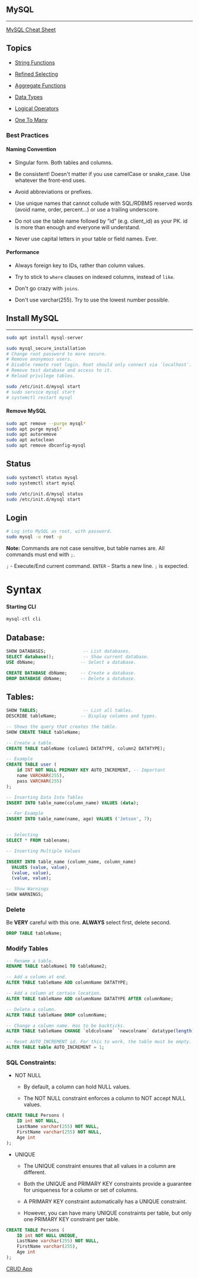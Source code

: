 ## MySQL

--------------

[MySQL Cheat Sheet](./mysql/cheat-sheet.md)

## Topics

* [String Functions](./mysql/string-functions.md)

* [Refined Selecting](./mysql/refined-selections.md)

* [Aggregate Functions](./mysql/aggregate-functions.md)

* [Data Types](./mysql/data-types.md)

* [Logical Operators](./mysql/logical-operators.md)

* [One To Many](./mysql/one-tomany.md)

### **Best Practices**

#### Naming Convention

* Singular form. Both tables and columns.

* Be consistent! Doesn't matter if you use camelCase or snake_case. Use whatever the front-end uses.

* Avoid abbreviations or prefixes.

* Use unique names that cannot collude with SQL/RDBMS reserved words (avoid name, order, percent...) or use a trailing underscore.

* Do not use the table name followd by “id” (e.g. client_id) as your PK. id is more than enough and everyone will understand.

* Never use capital letters in your table or field names. Ever.


#### Performance

* Always foreign key to IDs, rather than column values.

* Try to stick to `where` clauses on indexed columns, instead of `like`. 

* Don't go crazy with `joins`.

* Don't use varchar(255). Try to use the lowest number possible.


## Install MySQL
-----

```bash
sudo apt install mysql-server

sudo mysql_secure_installation
# Change root password to more secure.
# Remove anonymous users.
# Disable remote root login. Root should only connect via `localhost`.
# Remove test database and access to it.
# Reload privilege tables.

sudo /etc/init.d/mysql start
# sudo service mysql start
# systemctl restart mysql
```


#### Remove MySQL

```bash
sudo apt remove --purge mysql*
sudo apt purge mysql*
sudo apt autoremove
sudo apt autoclean
sudo apt remove dbconfig-mysql
```


## Status 
```bash
sudo systemctl status mysql
sudo systemctl start mysql

sudo /etc/init.d/mysql status
sudo /etc/init.d/mysql start
```

## Login 

```bash
# Log into MySQL as root, with password. 
sudo mysql -u root -p
```

**Note:** Commands are not case sensitive, but table names are. All commands must end with `;`.

`;` - Execute/End current command.
`ENTER` - Starts a new line. `;` is expected.




# Syntax

#### Starting CLI

```sql
mysql-ctl cli
```
## Database: 
```sql
SHOW DATABASES;              -- List databases.
SELECT database();           -- Show current database.
USE dbName;                 -- Select a database.

CREATE DATABASE dbName;     -- Create a database.
DROP DATABASE dbName;       -- Delete a database.
```

## Tables: 

```sql
SHOW TABLES;                 -- List all tables.
DESCRIBE tableName;         -- Display columns and types.

-- Shows the query that creates the table.
SHOW CREATE TABLE tableName;

-- Create a table.
CREATE TABLE tableName (column1 DATATYPE, column2 DATATYPE);

-- Example
CREATE TABLE user (
    id INT NOT NULL PRIMARY KEY AUTO_INCREMENT, -- Important
    name VARCHAR(255),
    pass VARCHAR(255)
);

-- Inserting Data Into Tables
INSERT INTO table_name(column_name) VALUES (data);

-- For Example 
INSERT INTO table_name(name, age) VALUES ('Jetson', 7);


-- Selecting
SELECT * FROM tablename; 

-- Inserting Multiple Values

INSERT INTO table_name (column_name, column_name)
  VALUES (value, value),
  (value, value),
  (value, value);

-- Show Warnings
SHOW WARNINGS; 
```

### Delete

Be **VERY** careful with this one. **ALWAYS** select first, delete second.

```sql
DROP TABLE tableName;
```


### Modify Tables

```sql
-- Rename a table.
RENAME TABLE tableName1 TO tableName2;

-- Add a column at end.
ALTER TABLE tableName ADD columnName DATATYPE;

-- Add a column at certain location.
ALTER TABLE tableName ADD columnName DATATYPE AFTER columnName;

-- Delete a column.
ALTER TABLE tableName DROP columnName;

-- Change a column name. Has to be backticks.
ALTER TABLE tableName CHANGE `oldcolname` `newcolname` datatype(length);

-- Reset AUTO_INCREMENT id. For this to work, the table must be empty.
ALTER TABLE table AUTO_INCREMENT = 1;
```



### SQL Constraints: 
- NOT NULL

    - By default, a column can hold NULL values.

     - The NOT NULL constraint enforces a column to NOT accept NULL values.

```sql
CREATE TABLE Persons (
    ID int NOT NULL,
    LastName varchar(255) NOT NULL,
    FirstName varchar(255) NOT NULL,
    Age int
);
```

- UNIQUE
  - The UNIQUE constraint ensures that all values in a column are different.

  - Both the UNIQUE and PRIMARY KEY constraints provide a guarantee for uniqueness for a column or set of columns.

  - A PRIMARY KEY constraint automatically has a UNIQUE constraint.

  - However, you can have many UNIQUE constraints per table, but only one PRIMARY KEY constraint per table.

```sql
CREATE TABLE Persons (
    ID int NOT NULL UNIQUE,
    LastName varchar(255) NOT NULL,
    FirstName varchar(255),
    Age int
);
```


[CRUD App](http://mfikri.com/en/blog/nodejs-mysql-crud)